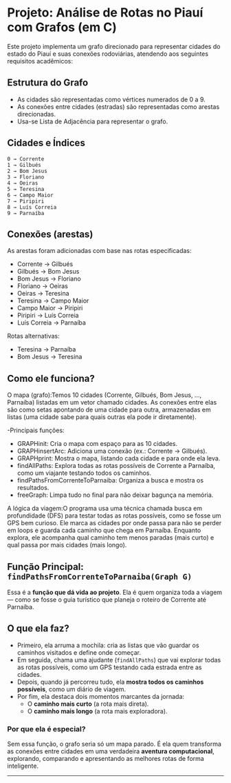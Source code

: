 # Projeto: Análise de Rotas no Piauí com Grafos (em C)

Este projeto implementa um grafo direcionado para representar cidades do estado do Piauí e suas conexões rodoviárias,
atendendo aos seguintes requisitos acadêmicos:

## Estrutura do Grafo
- As cidades são representadas como vértices numerados de 0 a 9.
- As conexões entre cidades (estradas) são representadas como arestas direcionadas.
- Usa-se Lista de Adjacência para representar o grafo.

## Cidades e Índices
```
0 → Corrente
1 → Gilbués
2 → Bom Jesus
3 → Floriano
4 → Oeiras
5 → Teresina
6 → Campo Maior
7 → Piripiri
8 → Luís Correia
9 → Parnaíba
```

## Conexões (arestas)
As arestas foram adicionadas com base nas rotas especificadas:
- Corrente → Gilbués
- Gilbués → Bom Jesus
- Bom Jesus → Floriano
- Floriano → Oeiras
- Oeiras → Teresina
- Teresina → Campo Maior
- Campo Maior → Piripiri
- Piripiri → Luís Correia
- Luís Correia → Parnaíba

Rotas alternativas:
- Teresina → Parnaíba
- Bom Jesus → Teresina

## Como ele funciona?

O mapa (grafo):Temos 10 cidades (Corrente, Gilbués, Bom Jesus, ..., Parnaíba) listadas em um vetor chamado cidades.
As conexões entre elas são como setas apontando de uma cidade para outra, armazenadas em listas (uma cidade sabe para quais outras ela pode ir diretamente).

-Principais funções:
- GRAPHinit: Cria o mapa com espaço para as 10 cidades.
- GRAPHinsertArc: Adiciona uma conexão (ex.: Corrente → Gilbués).
- GRAPHprint: Mostra o mapa, listando cada cidade e para onde ela leva.
- findAllPaths: Explora todas as rotas possíveis de Corrente a Parnaíba, como um viajante testando todos os caminhos.
- findPathsFromCorrenteToParnaiba: Organiza a busca e mostra os resultados.
- freeGraph: Limpa tudo no final para não deixar bagunça na memória.

A lógica da viagem:O programa usa uma técnica chamada busca em profundidade (DFS) para testar todas as rotas possíveis, como se fosse um GPS bem curioso.
Ele marca as cidades por onde passa para não se perder em loops e guarda cada caminho que chega em Parnaíba.
Enquanto explora, ele acompanha qual caminho tem menos paradas (mais curto) e qual passa por mais cidades (mais longo).

## Função Principal: `findPathsFromCorrenteToParnaiba(Graph G)`

Essa é a **função que dá vida ao projeto**. Ela é quem organiza toda a viagem — como se fosse o guia turístico que planeja o roteiro de Corrente até Parnaíba.

## O que ela faz?

- Primeiro, ela arruma a mochila: cria as listas que vão guardar os caminhos visitados e define onde começar.
- Em seguida, chama uma ajudante (`findAllPaths`) que vai explorar todas as rotas possíveis, como um GPS testando cada estrada entre as cidades.
- Depois, quando já percorreu tudo, ela **mostra todos os caminhos possíveis**, como um diário de viagem.
- Por fim, ela destaca dois momentos marcantes da jornada:
  -  O **caminho mais curto** (a rota mais direta).
  -  O **caminho mais longo** (a rota mais exploradora).

### Por que ela é especial?

Sem essa função, o grafo seria só um mapa parado. É ela quem transforma as conexões entre cidades em uma verdadeira **aventura computacional**, explorando, comparando e apresentando as melhores rotas de forma inteligente.

---


